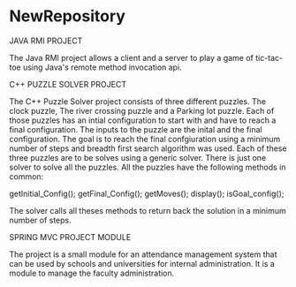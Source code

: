 NewRepository
=============


JAVA RMI PROJECT

The Java RMI project allows a client and a server to play a game of tic-tac-toe
using Java's remote method invocation api. 



C++ PUZZLE SOLVER PROJECT

The C++ Puzzle Solver project consists of three different puzzles. 
The clock puzzle, The river crossing puzzle and a Parking lot puzzle. 
Each of those puzzles has an intial configuration to start with and have to reach a final configuration. 
The inputs to the puzzle are the inital and the final configuration. 
The goal is to reach the final confgiuration using a minimum number of steps and breadth first search algorithm was used. 
Each of these three puzzles are to be solves using a generic solver. There is just one solver to solve all the puzzles. 
All the puzzles have the following methods in common:

getInitial_Config(); getFinal_Config(); getMoves(); display(); isGoal_config();

The solver calls all theses methods to return back the solution in a minimum number of steps.


SPRING MVC PROJECT MODULE

The project is a small module for an attendance management system that 
can be used by schools and universities for internal administration. 
It is a module to manage the faculty administration.
